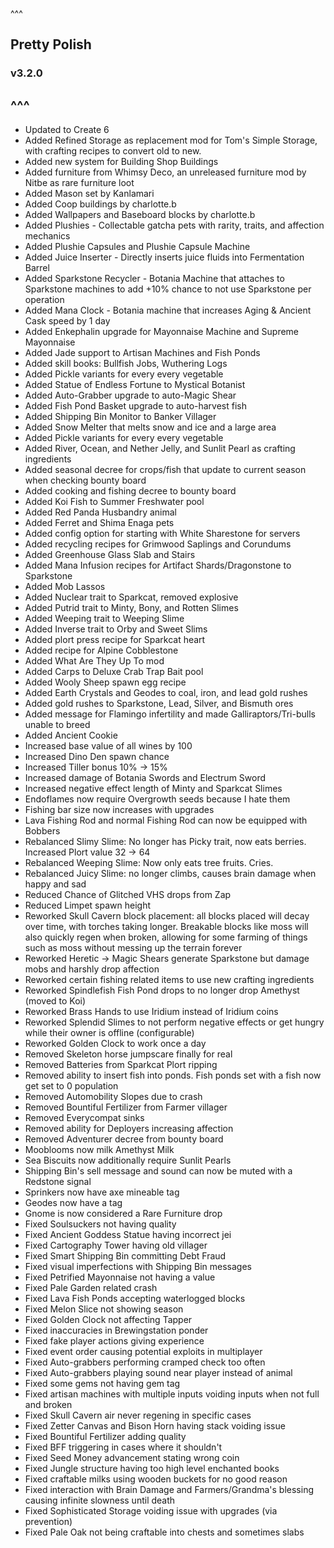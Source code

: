 ^^^
## Pretty Polish
### v3.2.0
^^^
--- 
- Updated to Create 6
- Added Refined Storage as replacement mod for Tom's Simple Storage, with crafting recipes to convert old to new.
- Added new system for Building Shop Buildings
- Added furniture from Whimsy Deco, an unreleased furniture mod by Nitbe as rare furniture loot
- Added Mason set by Kanlamari
- Added Coop buildings by charlotte.b
- Added Wallpapers and Baseboard blocks by charlotte.b
- Added Plushies - Collectable gatcha pets with rarity, traits, and affection mechanics
- Added Plushie Capsules and Plushie Capsule Machine
- Added Juice Inserter - Directly inserts juice fluids into Fermentation Barrel
- Added Sparkstone Recycler - Botania Machine that attaches to Sparkstone machines to add +10% chance to not use Sparkstone per operation
- Added Mana Clock - Botania machine that increases Aging & Ancient Cask speed by 1 day 
- Added Enkephalin upgrade for Mayonnaise Machine and Supreme Mayonnaise
- Added Jade support to Artisan Machines and Fish Ponds 
- Added skill books: Bullfish Jobs, Wuthering Logs
- Added Pickle variants for every every vegetable
- Added Statue of Endless Fortune to Mystical Botanist
- Added Auto-Grabber upgrade to auto-Magic Shear
- Added Fish Pond Basket upgrade to auto-harvest fish
- Added Shipping Bin Monitor to Banker Villager
- Added Snow Melter that melts snow and ice and a large area
- Added Pickle variants for every every vegetable
- Added River, Ocean, and Nether Jelly, and Sunlit Pearl as crafting ingredients
- Added seasonal decree for crops/fish that update to current season when checking bounty board
- Added cooking and fishing decree to bounty board
- Added Koi Fish to Summer Freshwater pool
- Added Red Panda Husbandry animal
- Added Ferret and Shima Enaga pets
- Added config option for starting with White Sharestone for servers
- Added recycling recipes for Grimwood Saplings and Corundums
- Added Greenhouse Glass Slab and Stairs
- Added Mana Infusion recipes for Artifact Shards/Dragonstone to Sparkstone
- Added Mob Lassos
- Added Nuclear trait to Sparkcat, removed explosive
- Added Putrid trait to Minty, Bony, and Rotten Slimes
- Added Weeping trait to Weeping Slime
- Added Inverse trait to Orby and Sweet Slims
- Added plort press recipe for Sparkcat heart
- Added recipe for Alpine Cobblestone
- Added What Are They Up To mod
- Added Carps to Deluxe Crab Trap Bait pool
- Added Wooly Sheep spawn egg recipe
- Added Earth Crystals and Geodes to coal, iron, and lead gold rushes
- Added gold rushes to Sparkstone, Lead, Silver, and Bismuth ores
- Added message for Flamingo infertility and made Galliraptors/Tri-bulls unable to breed
- Added Ancient Cookie
- Increased base value of all wines by 100
- Increased Dino Den spawn chance
- Increased Tiller bonus 10% -> 15%
- Increased damage of Botania Swords and Electrum Sword 
- Increased negative effect length of Minty and Sparkcat Slimes
- Endoflames now require Overgrowth seeds because I hate them
- Fishing bar size now increases with upgrades
- Lava Fishing Rod and normal Fishing Rod can now be equipped with Bobbers
- Rebalanced Slimy Slime: No longer has Picky trait, now eats berries. Increased Plort value 32 -> 64
- Rebalanced Weeping Slime: Now only eats tree fruits. Cries.
- Rebalanced Juicy Slime: no longer climbs, causes brain damage when happy and sad
- Reduced Chance of Glitched VHS drops from Zap
- Reduced Limpet spawn height
- Reworked Skull Cavern block placement: all blocks placed will decay over time, with torches taking longer. Breakable blocks like moss will also quickly regen when broken, allowing for some farming of things such as moss without messing up the terrain forever
- Reworked Heretic -> Magic Shears generate Sparkstone but damage mobs and harshly drop affection
- Reworked certain fishing related items to use new crafting ingredients
- Reworked Spindlefish Fish Pond drops to no longer drop Amethyst (moved to Koi)
- Reworked Brass Hands to use Iridium instead of Iridium coins
- Reworked Splendid Slimes to not perform negative effects or get hungry while their owner is offline (configurable)
- Reworked Golden Clock to work once a day
- Removed Skeleton horse jumpscare finally for real
- Removed Batteries from Sparkcat Plort ripping
- Removed ability to insert fish into ponds. Fish ponds set with a fish now get set to 0 population
- Removed Automobility Slopes due to crash
- Removed Bountiful Fertilizer from Farmer villager
- Removed Everycompat sinks
- Removed ability for Deployers increasing affection
- Removed Adventurer decree from bounty board
- Mooblooms now milk Amethyst Milk
- Sea Biscuits now additionally require Sunlit Pearls
- Shipping Bin's sell message and sound can now be muted with a Redstone signal
- Sprinkers now have axe mineable tag
- Geodes now have a tag
- Gnome is now considered a Rare Furniture drop
- Fixed Soulsuckers not having quality
- Fixed Ancient Goddess Statue having incorrect jei
- Fixed Cartography Tower having old villager
- Fixed Smart Shipping Bin committing Debt Fraud
- Fixed visual imperfections with Shipping Bin messages
- Fixed Petrified Mayonnaise not having a value
- Fixed Pale Garden related crash
- Fixed Lava Fish Ponds accepting waterlogged blocks
- Fixed Melon Slice not showing season
- Fixed Golden Clock not affecting Tapper
- Fixed inaccuracies in Brewingstation ponder
- Fixed fake player actions giving experience
- Fixed event order causing potential exploits in multiplayer
- Fixed Auto-grabbers performing cramped check too often
- Fixed Auto-grabbers playing sound near player instead of animal
- Fixed some gems not having gem tag
- Fixed artisan machines with multiple inputs voiding inputs when not full and broken
- Fixed Skull Cavern air never regening in specific cases
- Fixed Zetter Canvas and Bison Horn having stack voiding issue
- Fixed Bountiful Fertilizer adding quality
- Fixed BFF triggering in cases where it shouldn't
- Fixed Seed Money advancement stating wrong coin
- Fixed Jungle structure having too high level enchanted books
- Fixed craftable milks using wooden buckets for no good reason
- Fixed interaction with Brain Damage and Farmers/Grandma's blessing causing infinite slowness until death
- Fixed Sophisticated Storage voiding issue with upgrades (via prevention)
- Fixed Pale Oak not being craftable into chests and sometimes slabs